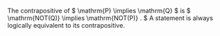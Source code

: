 The contrapositive of $ \mathrm{P} \implies \mathrm{Q} $ is
$ \mathrm{NOT(Q)} \implies \mathrm{NOT(P)} . $ A statement is always
logically equivalent to its contrapositive.
